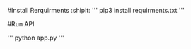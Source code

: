 #Install Rerquirments
:shipit:
'''
pip3 install requirments.txt
'''

#Run API

'''
python app.py
'''
